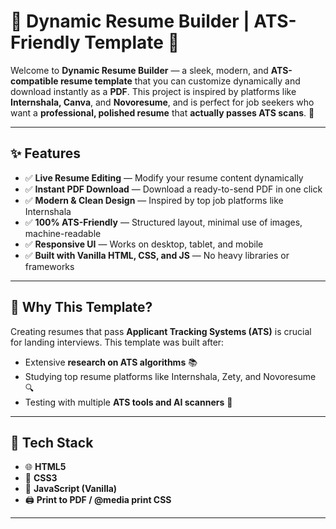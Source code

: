 # 📄 Dynamic Resume Builder | ATS-Friendly Template 🚀

Welcome to **Dynamic Resume Builder** — a sleek, modern, and **ATS-compatible resume template** that you can customize dynamically and download instantly as a **PDF**. This project is inspired by platforms like **Internshala, Canva**, and **Novoresume**, and is perfect for job seekers who want a **professional, polished resume** that **actually passes ATS scans**. 💼

---

## ✨ Features

- ✅ **Live Resume Editing** — Modify your resume content dynamically
- ✅ **Instant PDF Download** — Download a ready-to-send PDF in one click
- ✅ **Modern & Clean Design** — Inspired by top job platforms like Internshala
- ✅ **100% ATS-Friendly** — Structured layout, minimal use of images, machine-readable
- ✅ **Responsive UI** — Works on desktop, tablet, and mobile
- ✅ **Built with Vanilla HTML, CSS, and JS** — No heavy libraries or frameworks

---

## 🧠 Why This Template?

Creating resumes that pass **Applicant Tracking Systems (ATS)** is crucial for landing interviews. This template was built after:
- Extensive **research on ATS algorithms** 📚
- Studying top resume platforms like Internshala, Zety, and Novoresume 🔍
- Testing with multiple **ATS tools and AI scanners** 🤖

---

## 🔧 Tech Stack

- 🌐 **HTML5**
- 🎨 **CSS3**
- 🧠 **JavaScript (Vanilla)**
- 🖨️ **Print to PDF / @media print CSS**

---
